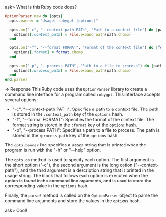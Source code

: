 ask> What is this Ruby code does?

```ruby
OptionParser.new do |opts|
  opts.banner = "Usage: rubygpt [options]"

  opts.on("-c", "--context-path PATH", "Path to a context file") do |path|
    options[:context_path] = File.expand_path(path.chomp)
  end

  opts.on("-f", "--format FORMAT", "Format of the context file") do |format|
    options[:format] = format.chomp
  end

  opts.on("-p", "--process PATH", "Path to a file to process") do |path|
    options[:process_path] = File.expand_path(path.chomp)
  end
end.parse!
```

=> Response
This Ruby code uses the `OptionParser` library to create a command line interface for a program called `rubygpt`. This interface accepts several options:

- "-c", "--context-path PATH": Specifies a path to a context file. The path is stored in the `:context_path` key of the `options` hash.
- "-f", "--format FORMAT": Specifies the format of the context file. The format string is stored in the `:format` key of the `options` hash.
- "-p", "--process PATH": Specifies a path to a file to process. The path is stored in the `:process_path` key of the `options` hash.

The `opts.banner` line specifies a usage string that is printed when the program is run with the "-h" or "--help" option.

The `opts.on` method is used to specify each option. The first argument is the short option ("-c"), the second argument is the long option ("--context-path"), and the third argument is a description string that is printed in the usage string. The block that follows each option is executed when the option is found in the command line arguments, and is used to store the corresponding value in the `options` hash.

Finally, the `parse!` method is called on the `OptionParser` object to parse the command line arguments and store the values in the `options` hash.

ask> Cool!